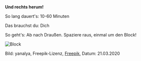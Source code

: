 **Und rechts herum!**

So lang dauert's: 10-60 Minuten

Das brauchst du: Dich

So geht's: Ab nach Draußen. Spaziere raus, einmal um den Block!

![Block](https://image.freepik.com/fotos-kostenlos/sport-spazieren-morgens_1163-2914.jpg)

Bild: yanalya, Freepik-Lizenz, [Freepik](https://de.freepik.com/fotos-kostenlos/sport-spazieren-morgens_1281953.htm#page=1&query=Spazieren&position=42), Datum: 21.03.2020
